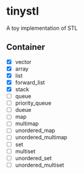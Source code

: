 tinystl
=======
A toy implementation of STL

## Container
- [x] vector
- [x] array
- [x] list
- [x] forward_list
- [x] stack
- [ ] queue
- [ ] priority_queue
- [ ] dueue
- [ ] map
- [ ] multimap
- [ ] unordered_map
- [ ] unordered_multimap
- [ ] set
- [ ] multiset
- [ ] unordered_set
- [ ] unordered_multiset

